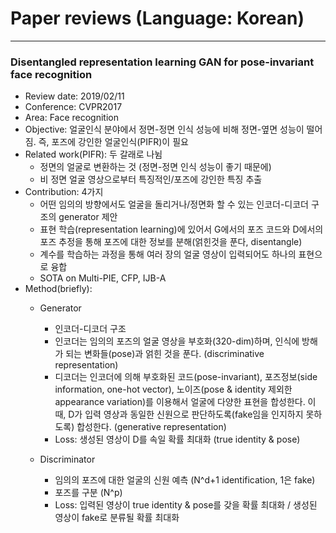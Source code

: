 # Paper reviews (Language: Korean)

---

### Disentangled representation learning GAN for pose-invariant face recognition
- Review date: 2019/02/11
- Conference: CVPR2017
- Area: Face recognition
- Objective: 얼굴인식 분야에서 정면-정면 인식 성능에 비해 정면-옆면 성능이 떨어짐. 즉, 포즈에 강인한 얼굴인식(PIFR)이 필요
- Related work(PIFR): 두 갈래로 나뉨 
  - 정면의 얼굴로 변환하는 것 (정면-정면 인식 성능이 좋기 때문에)
  - 비 정면 얼굴 영상으로부터 특징적인/포즈에 강인한 특징 추출
- Contribution: 4가지
  - 어떤 임의의 방향에서도 얼굴을 돌리거나/정면화 할 수 있는 인코더-디코더 구조의 generator 제안
  - 표현 학습(representation learning)에 있어서 G에서의 포즈 코드와 D에서의 포즈 추정을 통해 포즈에 대한 정보를 분해(얽힌것을 푼다, disentangle)
  - 계수를 학습하는 과정을 통해 여러 장의 얼굴 영상이 입력되어도 하나의 표현으로 융합
  - SOTA on Multi-PIE, CFP, IJB-A
- Method(briefly): 
  - Generator
    - 인코더-디코더 구조
    - 인코더는 임의의 포즈의 얼굴 영상을 부호화(320-dim)하며, 인식에 방해가 되는 변화들(pose)과 얽힌 것을 푼다. (discriminative representation)
    - 디코더는 인코더에 의해 부호화된 코드(pose-invariant), 포즈정보(side information, one-hot vector), 노이즈(pose & identity 제외한 appearance variation)를 이용해서 얼굴에 다양한 표현을 합성한다. 이 때, D가 입력 영상과 동일한 신원으로 판단하도록(fake임을 인지하지 못하도록) 합성한다. (generative representation)
    - Loss: 생성된 영상이 D를 속일 확률 최대화 (true identity & pose)
    
  - Discriminator
    - 임의의 포즈에 대한 얼굴의 신원 예측 (N^d+1 identification, 1은 fake)
    - 포즈를 구분 (N^p)
    - Loss: 입력된 영상이 true identity & pose를 갖을 확률 최대화 / 생성된 영상이 fake로 분류될 확률 최대화
 
